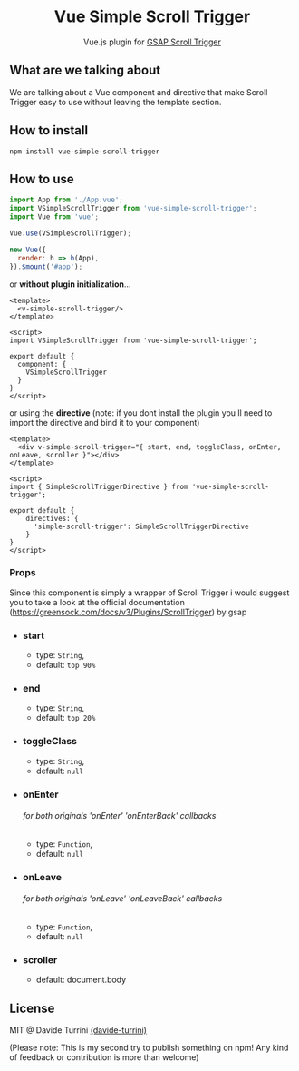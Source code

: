 <h1 align="center">Vue Simple Scroll Trigger</h1>
<p align="center">Vue.js plugin for <a href="https://greensock.com/scrolltrigger/">GSAP Scroll Trigger</a></p>

## What are we talking about

We are talking about a Vue component and directive that make Scroll Trigger easy to use without leaving the template section.
## How to install

```
npm install vue-simple-scroll-trigger
```

## How to use

```js
import App from './App.vue';
import VSimpleScrollTrigger from 'vue-simple-scroll-trigger';
import Vue from 'vue';

Vue.use(VSimpleScrollTrigger);

new Vue({
  render: h => h(App),
}).$mount('#app');
```

or <b>without plugin initialization</b>... 

```vue
<template>
  <v-simple-scroll-trigger/>
</template>

<script>
import VSimpleScrollTrigger from 'vue-simple-scroll-trigger';

export default { 
  component: {
    VSimpleScrollTrigger
  }
}
</script>
```

or using the <b>directive</b> 
(note: if you dont install the plugin you ll need to import the directive and bind it to your component)

```vue
<template>
  <div v-simple-scroll-trigger="{ start, end, toggleClass, onEnter, onLeave, scroller }"></div>
</template>

<script>
import { SimpleScrollTriggerDirective } from 'vue-simple-scroll-trigger';

export default { 
    directives: {
      'simple-scroll-trigger': SimpleScrollTriggerDirective
    }
}
</script>

```


### Props
Since this component is simply a wrapper of Scroll Trigger i would suggest you to take a look at the official documentation (https://greensock.com/docs/v3/Plugins/ScrollTrigger) by gsap 


- ### start
  -  type: `String`, 
  -  default: `top 90%`
- ### end
  -  type: `String`, 
  -  default: `top 20%`
- ### toggleClass
  -  type: `String`, 
  -  default: `null`
- ### onEnter <h6>for both originals 'onEnter' 'onEnterBack' callbacks </h6>
  -  type: `Function`, 
  -  default: `null`
- ### onLeave <h6>for both originals 'onLeave' 'onLeaveBack' callbacks </h6>
  -  type: `Function`, 
  -  default: `null`
- ### scroller
  -  default: document.body 
 
## License

MIT @ Davide Turrini [(davide-turrini)](https://github.com/davide-turrini)

(Please note: This is my second try to publish something on npm! Any kind of feedback or contribution is more than welcome)
